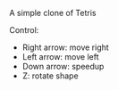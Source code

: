 A simple clone of Tetris 

Control:
  + Right arrow: move right
  + Left arrow: move left
  + Down arrow: speedup
  + Z: rotate shape
